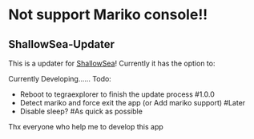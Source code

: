 # Not support Mariko console!!
## ShallowSea-Updater

This is a updater for [ShallowSea](https://github.com/carcaschoi/ShallowSea)! Currently it has the option to:

Currently Developing......
Todo: 
* Reboot to tegraexplorer to finish the update process #1.0.0
* Detect mariko and force exit the app (or Add mariko support) #Later
* Disable sleep? #As quick as possible



Thx everyone who help me to develop this app
